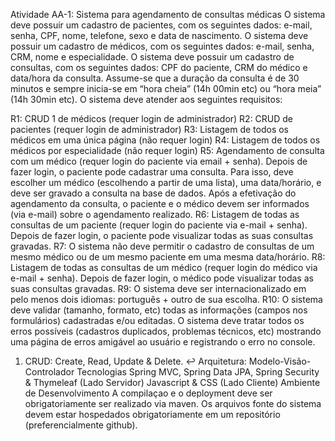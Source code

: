 Atividade AA-1: Sistema para agendamento de consultas médicas
O sistema deve possuir um cadastro de pacientes, com os seguintes dados: e-mail, senha, CPF,
nome, telefone, sexo e data de nascimento.
O sistema deve possuir um cadastro de médicos, com os seguintes dados: e-mail, senha, CRM,
nome e especialidade.
O sistema deve possuir um cadastro de consultas, com os seguintes dados: CPF do paciente, CRM
do médico e data/hora da consulta. Assume-se que a duração da consulta é de 30 minutos e
sempre inicia-se em “hora cheia” (14h 00min etc) ou “hora meia” (14h 30min etc).
O sistema deve atender aos seguintes requisitos:

R1: CRUD 1
 de médicos (requer login de administrador)
R2: CRUD de pacientes (requer login de administrador)
R3: Listagem de todos os médicos em uma única página (não requer login)
R4: Listagem de todos os médicos por especialidade (não requer login)
R5: Agendamento de consulta com um médico (requer login do paciente via email + senha).
Depois de fazer login, o paciente pode cadastrar uma consulta. Para isso, deve escolher um
médico (escolhendo a partir de uma lista), uma data/horário, e deve ser gravado a consulta
na base de dados. Após a efetivação do agendamento da consulta, o paciente e o médico
devem ser informados (via e-mail)
sobre o agendamento realizado.
R6: Listagem de todas as consultas de um paciente (requer login do paciente via e-mail +
senha). Depois de fazer login, o paciente pode visualizar todas as suas consultas gravadas.
R7: O sistema não deve permitir o cadastro de consultas de um mesmo médico ou de um
mesmo paciente em uma mesma data/horário.
R8: Listagem de todas as consultas de um médico (requer login do médico via e-mail +
senha). Depois de fazer login, o médico pode visualizar todas as suas consultas gravadas.
R9: O sistema deve ser internacionalizado em pelo menos dois idiomas: português + outro de
sua escolha.
R10: O sistema deve validar (tamanho, formato, etc) todas as informações (campos nos
formulários) cadastradas e/ou editadas.
O sistema deve tratar todos os erros possíveis (cadastros duplicados, problemas técnicos, etc)
mostrando uma página de erros amigável ao usuário e registrando o erro no console.
1. CRUD: Create, Read, Update & Delete. ↩
Arquitetura: Modelo-Visão-Controlador
Tecnologias
Spring MVC, Spring Data JPA, Spring Security & Thymeleaf (Lado Servidor)
Javascript & CSS (Lado Cliente)
Ambiente de Desenvolvimento
A compilaçao e o deployment deve ser obrigatoriamente ser realizado via maven.
Os arquivos fonte do sistema devem estar hospedados obrigatoriamente em um repositório
(preferencialmente github).
